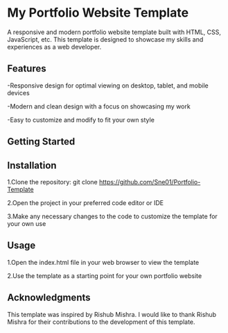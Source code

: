 # My Portfolio Website Template
A responsive and modern portfolio website template built with  HTML, CSS, JavaScript, etc. This template is designed to showcase my skills and experiences as a web developer.

## Features

-Responsive design for optimal viewing on desktop, tablet, and mobile devices

-Modern and clean design with a focus on showcasing my work

-Easy to customize and modify to fit your own style

## Getting Started

## Installation

1.Clone the repository: git clone  https://github.com/Sne01/Portfolio-Template

2.Open the project in your preferred code editor or IDE

3.Make any necessary changes to the code to customize the template for your own use

## Usage

1.Open the index.html file in your web browser to view the template

2.Use the template as a starting point for your own portfolio website

## Acknowledgments

This template was inspired by Rishub Mishra. I would like to thank Rishub Mishra for their contributions to the development of this template.
